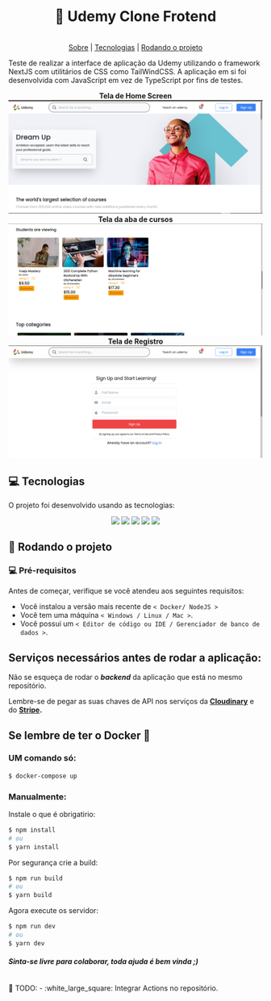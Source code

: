 <div align="center">    
  <h1>🎯 Udemy Clone Frotend</h1>   
  <br>    
  <div align="center">    
    <a href="#sobre">Sobre</a> | 
    <a href="#tecnologias">Tecnologias</a> | 
    <a href="#run">Rodando o projeto</a>      
  </div>  
</div>

<a id="sobre"></a>

Teste de realizar a interface de aplicação da Udemy utilizando o framework NextJS com utilitários de CSS como TailWindCSS. A aplicação em si foi desenvolvida com JavaScript em vez de TypeScript por fins de testes.

<div align="center">    
  <strong>Tela de Home Screen</strong>    
  <img src="./.github/media/app-home.png" />    
  <div align="center">    
    <strong>Tela da aba de cursos</strong>    
    <img src="./.github/media/courses.png" />  
  </div>
  <div align="center">    
    <strong>Tela de Registro</strong>    
    <img src="./.github/media/singup.png" />  
  </div>
  <a id="tecnologias"></a>    
</div> 
    
## :computer: Tecnologias    
 O projeto foi desenvolvido usando as tecnologias:    
    
<div align="center">    
  <img src="https://img.shields.io/badge/javascript-%23323330.svg?style=for-the-badge&logo=javascript&logoColor=%23F7DF1E" />    
  <img src="https://img.shields.io/badge/docker-%230db7ed.svg?style=for-the-badge&logo=docker&logoColor=white" />    
  <img src="https://img.shields.io/badge/Next-black?style=for-the-badge&logo=next.js&logoColor=white" />    
  <img src="https://img.shields.io/badge/tailwindcss-%2338B2AC.svg?style=for-the-badge&logo=tailwind-css&logoColor=white" />    
  <img src="https://img.shields.io/badge/redux-%23593d88.svg?style=for-the-badge&logo=redux&logoColor=white"/> 
</div>

<a id="run"></a>

## :running: Rodando o projeto

### 💻 Pré-requisitos

Antes de começar, verifique se você atendeu aos seguintes requisitos:

- Você instalou a versão mais recente de `< Docker/ NodeJS >`
- Você tem uma máquina `< Windows / Linux / Mac >`.
- Você possui um `< Editor de código ou IDE / Gerenciador de banco de dados >`.

## Serviços necessários antes de rodar a aplicação:

Não se esqueça de rodar o **_backend_** da aplicação que está no mesmo repositório.

Lembre-se de pegar as suas chaves de API nos serviços da **[Cloudinary](https://www.googleadservices.com/pagead/aclk?sa=L&ai=DChcSEwjl49bn4oX3AhXPQUgAHdW8AFAYABAAGgJjZQ&ohost=www.google.com&cid=CAASJeRoZficLapyBYRC5pWQ6cgFAKUh-DeA2yIPtwULbUZEPsb5Evg&sig=AOD64_3SQrHCVZaf9Ts2mVKRuoGkzAm4Dw&q&adurl&ved=2ahUKEwid3c7n4oX3AhWArJUCHbZRAH4Q0Qx6BAgDEAE)** e do **[Stripe](https://www.googleadservices.com/pagead/aclk?sa=L&ai=DChcSEwijlrD54oX3AhUvQUgAHQb7CAsYABAAGgJjZQ&ohost=www.google.com&cid=CAASJeRopwqWu91WWsvPhM4UKeVdBrRdLP22hWD2ajMnUqih0kZrdnc&sig=AOD64_0Ww0E5pwd2EtlWshd1Y1RIipL_mg&q&adurl&ved=2ahUKEwiutan54oX3AhUNjZUCHaMFAqsQ0Qx6BAgDEAE).**

## Se lembre de ter o Docker :dolphin:

### UM comando só:

```bash
$ docker-compose up
```

### Manualmente:

Instale o que é obrigatirio:

```bash
$ npm install
# ou
$ yarn install
```

Por segurança crie a build:

```bash
$ npm run build
# ou
$ yarn build
```

Agora execute os servidor:

```bash
$ npm run dev
# ou
$ yarn dev
```

#### _Sinta-se livre para colaborar, toda ajuda é bem vinda ;)_

 <br/>    
 📝 TODO: 
  - :white_large_square: Integrar Actions no repositório.
